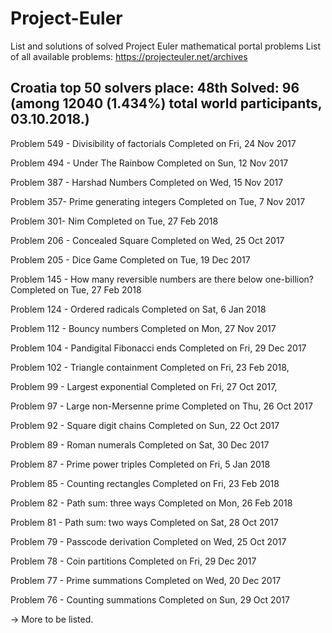 # Project-Euler
List and solutions of solved Project Euler mathematical portal problems
List of all available problems: https://projecteuler.net/archives

Croatia top 50 solvers
place: 48th
Solved: 96
(among 12040 (1.434%) total world participants, 03.10.2018.)
-----------------------------------------------------------------------
Problem 549 - Divisibility of factorials
Completed on Fri, 24 Nov 2017

Problem 494 - Under The Rainbow
Completed on Sun, 12 Nov 2017

Problem 387 - Harshad Numbers
Completed on Wed, 15 Nov 2017

Problem 357- Prime generating integers
Completed on Tue, 7 Nov 2017

Problem 301- Nim
Completed on Tue, 27 Feb 2018

Problem 206 - Concealed Square
Completed on Wed, 25 Oct 2017

Problem 205 - Dice Game
Completed on Tue, 19 Dec 2017
 
Problem 145 - How many reversible numbers are there below one-billion?
Completed on Tue, 27 Feb 2018

Problem 124 - Ordered radicals
Completed on Sat, 6 Jan 2018

Problem 112 - Bouncy numbers
Completed on Mon, 27 Nov 2017

Problem 104 - Pandigital Fibonacci ends
Completed on Fri, 29 Dec 2017

Problem 102 - Triangle containment
Completed on Fri, 23 Feb 2018,

Problem 99 - Largest exponential
Completed on Fri, 27 Oct 2017,

Problem 97 - Large non-Mersenne prime
Completed on Thu, 26 Oct 2017

Problem 92 - Square digit chains
Completed on Sun, 22 Oct 2017

Problem 89 - Roman numerals
Completed on Sat, 30 Dec 2017

Problem 87 - Prime power triples
Completed on Fri, 5 Jan 2018

Problem 85 - Counting rectangles
Completed on Fri, 23 Feb 2018

Problem 82 - Path sum: three ways
Completed on Mon, 26 Feb 2018

Problem 81 - Path sum: two ways
Completed on Sat, 28 Oct 2017

Problem 79 - Passcode derivation
Completed on Wed, 25 Oct 2017

Problem 78 - Coin partitions
Completed on Fri, 29 Dec 2017

Problem 77 - Prime summations
Completed on Wed, 20 Dec 2017

Problem 76 - Counting summations
Completed on Sun, 29 Oct 2017

-> More to be listed.


